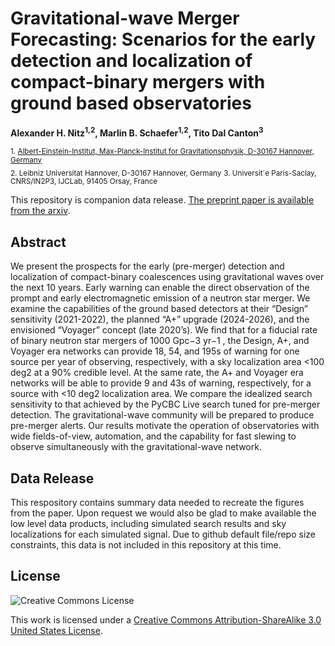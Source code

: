 # Gravitational-wave Merger Forecasting: Scenarios for the early detection and localization of compact-binary mergers with ground based observatories
**Alexander H. Nitz<sup>1,2</sup>, Marlin B. Schaefer<sup>1,2</sup>, Tito Dal Canton<sup>3</sup>**

 <sub>1. [Albert-Einstein-Institut, Max-Planck-Institut for Gravitationsphysik, D-30167 Hannover, Germany](http://www.aei.mpg.de/obs-rel-cos)</sub>  
 <sub>2. Leibniz Universitat Hannover, D-30167 Hannover, Germany</sub> 
 <sub>3. Universit´e Paris-Saclay, CNRS/IN2P3, IJCLab, 91405 Orsay, France</sub>

This repository is companion data release. [The preprint paper is available from the arxiv](https://arxiv.org/abs/2009.04439).
 
## Abstract ##
We present the prospects for the early (pre-merger) detection and localization of compact-binary
coalescences using gravitational waves over the next 10 years. Early warning can enable the direct
observation of the prompt and early electromagnetic emission of a neutron star merger. We examine
the capabilities of the ground based detectors at their “Design” sensitivity (2021-2022), the planned
“A+” upgrade (2024-2026), and the envisioned “Voyager” concept (late 2020’s). We find that for a
fiducial rate of binary neutron star mergers of 1000 Gpc−3
yr−1
, the Design, A+, and Voyager era
networks can provide 18, 54, and 195s of warning for one source per year of observing, respectively,
with a sky localization area <100 deg2 at a 90% credible level. At the same rate, the A+ and
Voyager era networks will be able to provide 9 and 43s of warning, respectively, for a source with <10
deg2
localization area. We compare the idealized search sensitivity to that achieved by the PyCBC
Live search tuned for pre-merger detection. The gravitational-wave community will be prepared to
produce pre-merger alerts. Our results motivate the operation of observatories with wide fields-of-view,
automation, and the capability for fast slewing to observe simultaneously with the gravitational-wave
network.

## Data Release ##

This respository contains summary data needed to recreate the figures from the paper. Upon request we would also
be glad to make available the low level data products, including simulated search results and sky localizations for
each simulated signal. Due to github default file/repo size constraints, this data is not included in this
repository at this time.

## License ##
![Creative Commons License](https://i.creativecommons.org/l/by-sa/3.0/us/88x31.png "Creative Commons License")

This work is licensed under a [Creative Commons Attribution-ShareAlike 3.0 United States License](http://creativecommons.org/licenses/by-sa/3.0/us/).
